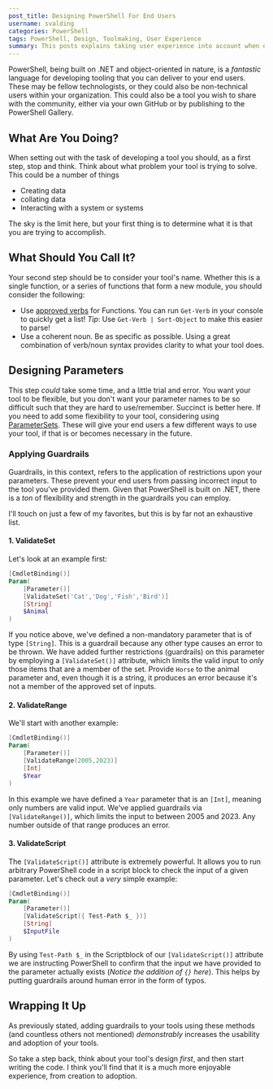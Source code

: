 ```yaml
---
post_title: Designing PowerShell For End Users
username: svalding
categories: PowerShell
tags: PowerShell, Design, Toolmaking, User Experience
summary: This posts explains taking user experience into account when designing PowerShell tools
---
```


PowerShell, being built on .NET and object-oriented in nature, is a _fantastic_ language for developing
tooling that you can deliver to your end users. These may be fellow technologists, or they could also be
non-technical users within your organization. This could also be a tool you wish to share with the community,
either via your own GitHub or by publishing to the PowerShell Gallery.

## What Are You Doing?

When setting out with the task of developing a tool you should, as a first step, stop and think. Think about
what problem your tool is trying to solve. This could be a number of things

- Creating data
- collating data
- Interacting with a system or systems

The sky is the limit here, but your first thing is to determine what it
is that you are trying to accomplish.

## What Should You Call It?

Your second step should be to consider your tool's name. Whether this is a single function, or a series of functions
that form a new module, you should consider the following:

- Use [approved verbs](https://learn.microsoft.com/powershell/scripting/developer/cmdlet/approved-verbs-for-windows-powershell-commands) for Functions. You can run `Get-Verb` in your console to quickly get a list! _Tip_: Use `Get-Verb | Sort-Object` to make this easier to parse!
- Use a coherent noun. Be as specific as possible. Using a great combination of verb/noun syntax provides clarity
  to what your tool does.

## Designing Parameters

This step _could_ take some time, and a little trial and error. You want your tool to be flexible, but you don't want your parameter
names to be so difficult such that they are hard to use/remember. Succinct is better here. If you need to add some flexibility to your
tool, considering using [ParameterSets](https://learn.microsoft.com/powershell/module/microsoft.powershell.core/about/about_parameter_sets). These will give your end users a few different ways to use your tool, if that is or becomes necessary in the future.

### Applying Guardrails

Guardrails, in this context, refers to the application of restrictions upon your parameters. These prevent your end users from passing incorrect input
to the tool you've provided them. Given that PowerShell is built on .NET, there is a _ton_ of flexibility and strength in the guardrails you can employ.

I'll touch on just a few of my favorites, but this is by far not an exhaustive list.

#### 1. ValidateSet

Let's look at an example first:

```powershell
[CmdletBinding()]
Param(
    [Parameter()]
    [ValidateSet('Cat','Dog','Fish','Bird')]
    [String]
    $Animal
)
```

If you notice above, we've defined a non-mandatory parameter that is of type `[String]`. This is a guardrail because any other type causes an error to be thrown.
We have added further restrictions (guardrails) on this parameter by employing a `[ValidateSet()]` attribute, which limits the valid input to _only_ those items that are
a member of the set. Provide `Horse` to the animal parameter and, even though it is a string, it produces an error because it's not a member of the approved set of inputs.

#### 2. ValidateRange

We'll start with another example:

```powershell
[CmdletBinding()]
Param(
    [Parameter()]
    [ValidateRange(2005,2023)]
    [Int]
    $Year
)
```

In this example we have defined a `Year` parameter that is an `[Int]`, meaning only numbers are valid input. We've applied guardrails via `[ValidateRange()]`, which limits the input to between 2005 and 2023. Any number outside of that range produces an error.

#### 3. ValidateScript

The `[ValidateScript()]` attribute is extremely powerful. It allows you to run arbitrary PowerShell code in a script block to check the input of a given parameter.
Let's check out a _very_ simple example:

```powershell
[CmdletBinding()] 
Param( 
    [Parameter()]
    [ValidateScript({ Test-Path $_ })]
    [String]
    $InputFile
)
```

By using `Test-Path $_` in the Scriptblock of our `[ValidateScript()]` attribute we are instructing
PowerShell to confirm that the input we have provided to the parameter actually exists (_Notice the
addition of `{}` here_). This helps by putting guardrails around human error in the form of typos.

## Wrapping It Up

As previously stated, adding guardrails to your tools using these methods (and countless others not mentioned)  _demonstrably_ increases the usability and adoption of your tools.

So take a step back, think about your tool's design _first_, and then start writing the code. I
think you'll find that it is a much more enjoyable experience, from creation to adoption.
